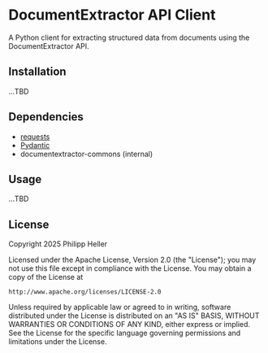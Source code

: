 # DocumentExtractor API Client

A Python client for extracting structured data from documents using the DocumentExtractor API.

## Installation

...TBD

## Dependencies

  * [requests](https://pypi.org/project/requests/)
  * [Pydantic](https://pypi.org/project/pydantic/)
  * documentextractor-commons (internal)

## Usage

...TBD

## License

Copyright 2025 Philipp Heller

Licensed under the Apache License, Version 2.0 (the "License");
you may not use this file except in compliance with the License.
You may obtain a copy of the License at

    http://www.apache.org/licenses/LICENSE-2.0

Unless required by applicable law or agreed to in writing, software
distributed under the License is distributed on an "AS IS" BASIS,
WITHOUT WARRANTIES OR CONDITIONS OF ANY KIND, either express or implied.
See the License for the specific language governing permissions and
limitations under the License.